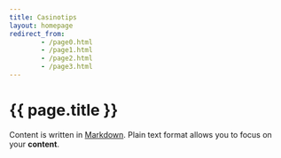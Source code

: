 ```yaml
---
title: Casinotips
layout: homepage
redirect_from:
        - /page0.html
        - /page1.html
        - /page2.html
        - /page3.html
---
```


# {{ page.title }}

Content is written in [Markdown](https://learnxinyminutes.com/docs/markdown/). Plain text format allows you to focus on your **content**.

<!--
You can use HTML elements in Markdown, such as the comment element, and they won't be affected by a markdown parser. However, if you create an HTML element in your markdown file, you cannot use markdown syntax within that element's contents.
-->
